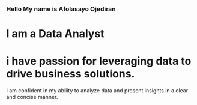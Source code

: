 ### Hello My name is Afolasayo Ojediran
# I am a Data Analyst
# i have passion for leveraging data to drive business solutions. 
I am confident in my ability to analyze data and present insights in a clear and concise manner.
